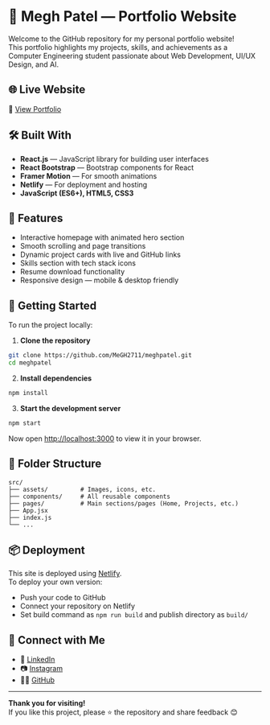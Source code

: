 # 💼 Megh Patel — Portfolio Website

Welcome to the GitHub repository for my personal portfolio website!  
This portfolio highlights my projects, skills, and achievements as a Computer Engineering student passionate about Web Development, UI/UX Design, and AI.

## 🌐 Live Website

🔗 [View Portfolio](https://meghportfolio.netlify.app)

## 🛠️ Built With

- **React.js** — JavaScript library for building user interfaces
- **React Bootstrap** — Bootstrap components for React
- **Framer Motion** — For smooth animations
- **Netlify** — For deployment and hosting
- **JavaScript (ES6+), HTML5, CSS3**

## 📁 Features

- Interactive homepage with animated hero section
- Smooth scrolling and page transitions
- Dynamic project cards with live and GitHub links
- Skills section with tech stack icons
- Resume download functionality
- Responsive design — mobile & desktop friendly

## 🚀 Getting Started

To run the project locally:

1. **Clone the repository**

```bash
git clone https://github.com/MeGH2711/meghpatel.git
cd meghpatel
```

2. **Install dependencies**

```bash
npm install
```

3. **Start the development server**

```bash
npm start
```

Now open [http://localhost:3000](http://localhost:3000) to view it in your browser.

## 🧾 Folder Structure

```
src/
├── assets/         # Images, icons, etc.
├── components/     # All reusable components
├── pages/          # Main sections/pages (Home, Projects, etc.)
├── App.jsx
├── index.js
└── ...
```

## 📦 Deployment

This site is deployed using [Netlify](https://www.netlify.com/).  
To deploy your own version:

- Push your code to GitHub
- Connect your repository on Netlify
- Set build command as `npm run build` and publish directory as `build/`

## 🤝 Connect with Me

- 💼 [LinkedIn](https://linkedin.com/in/meghpatel2711)
- 📷 [Instagram](https://instagram.com/megh_vekaria)
- 🧑‍💻 [GitHub](https://github.com/MeGH2711)

---

**Thank you for visiting!**  
If you like this project, please ⭐ the repository and share feedback 😊
